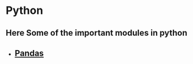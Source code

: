 # Python

## Here Some of the important modules in python 
- ##  [Pandas](https://github.com/kartheekgbl/Python/blob/main/Pandas.md)
